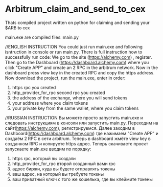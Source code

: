 # Arbitrum_claim_and_send_to_cex
Thats compiled project written on python for claiming and sending your $ARB to cex

main.exe are compiled files: main.py


//ENGLISH INSTRUCTION
You could just run main.exe and following isntruction in console or run main.py. 
There is full instruction how to successfully run code:
We go to the site (https://alchemy.com) , register. 
Then go to the Dashboard (https://dashboard.alchemy.com) where you click "Create APP" and create an 2 RPC in the arbitrum network. 
Now in the dashboard press view key in the created RPC and copy the https address. 
Now download the project, run the main.exe, enter in order: 
1) https rpc you created 
1) http_provider_for_rpc second rpc you created 
2) the address of the exchange, where you will send tokens 
3) your address where you claim tokens 
4) your private key from the same wallet, where you claim tokens


//RUSSIAN INSTRUCTION
Вы можете просто запустить main.exe и следовать инструкциям в консоли или запустить main.py.
Переходим на сайт(https://alchemy.com), регистрируемся. 
Далее заходим в Dashboard(https://dashboard.alchemy.com) где нажимаем "Create APP" и создаём 2 RPC в сети arbitrum. 
Теперь в dashboard жмёте view key в созданном RPC и копируете https адрес. 
Теперь скачиваете проект запускаете main.exe вводим по порядку: 
1) https rpc, который вы создали 
1) http_provider_for_rpc второй созданный вами rpc 
2) адрес биржи, куда вы будете отправлять токены 
3) ваш адрес, на который вы требуете токены 
4) ваш приватный ключ с того же кошелька, где вы клеймите токены
